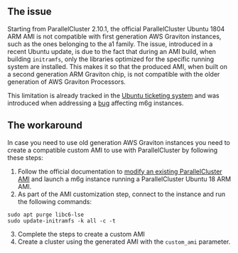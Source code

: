 ## The issue

Starting from ParallelCluster 2.10.1, the official ParallelCluster Ubuntu 1804 ARM AMI is not compatible with first generation AWS Graviton instances, such as the ones belonging to the a1 family.
The issue, introduced in a recent Ubuntu update, is due to the fact that during an AMI build, when building `initramfs`, only the libraries optimized for the specific running system are installed. This makes it so that the produced AMI, when built on a second generation ARM Graviton chip, is not compatible with the older generation of AWS Graviton Processors.

This limitation is already tracked in the [Ubuntu ticketing system](https://bugs.launchpad.net/ubuntu/+source/initramfs-tools/+bug/1883883) and was introduced when addressing a [bug](https://bugs.launchpad.net/ubuntu/+source/glibc/+bug/1880853) affecting m6g instances.

## The workaround

In case you need to use old generation AWS Graviton instances you need to create a compatible custom AMI to use with ParallelCluster by following these steps:
1. Follow the official documentation to [modify an existing ParallelCluster AMI](https://docs.aws.amazon.com/parallelcluster/latest/ug/tutorials_02_ami_customization.html#modify-an-aws-parallelcluster-ami) and launch a m6g instance running a ParallelCluster Ubuntu 18 ARM AMI.
2. As part of the AMI customization step, connect to the instance and run the following commands:
```
sudo apt purge libc6-lse
sudo update-initramfs -k all -c -t
```
3. Complete the steps to create a custom AMI
4. Create a cluster using the generated AMI with the `custom_ami` parameter.